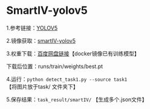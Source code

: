 # SmartIV-yolov5

1.参考链接：[YOLOV5](https://github.com/ultralytics/yolov5)

2.镜像获取：[smartIV-yolov5](链接：https://pan.baidu.com/s/1Hr-a4CFS3ae6x0xMzSAytw?pwd=cp2p)

3.权重下载：[百度网盘链接](https://pan.baidu.com/s/1cmfX1yBcTbv7jaWmq8MDYw?pwd=d1fn )【docker镜像已有训练模型】

  下载后位置：runs/train/weights/best.pt 

4.运行：`python detect_task1.py --source task1`【将图片放于task/ 文件夹下】

5.保存结果：`task_result/smartIV/`  【生成多个.json文件】